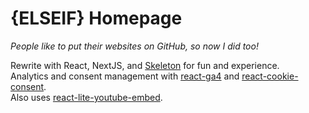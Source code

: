 # {ELSEIF} Homepage

*People like to put their websites on GitHub, so now I did too!*

Rewrite with React, NextJS, and [Skeleton](https://github.com/dhg/Skeleton) for fun and experience.  
Analytics and consent management with [react-ga4](https://github.com/PriceRunner/react-ga4) and [react-cookie-consent](https://github.com/Mastermindzh/react-cookie-consent).  
Also uses [react-lite-youtube-embed](https://github.com/ibrahimcesar/react-lite-youtube-embed).
